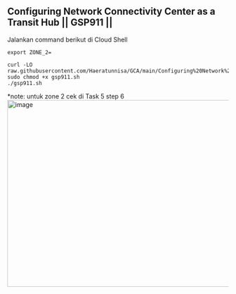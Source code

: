 Configuring Network Connectivity Center as a Transit Hub || GSP911 ||
--
Jalankan command berikut di Cloud Shell
```
export ZONE_2=
```
```
curl -LO raw.githubusercontent.com/Haeratunnisa/GCA/main/Configuring%20Network%20Connectivity%20Center%20as%20a%20Transit%20Hub/gsp911.sh
sudo chmod +x gsp911.sh
./gsp911.sh
```
*note: untuk zone 2 cek di Task 5 step 6
<img width="1403" height="425" alt="image" src="https://github.com/user-attachments/assets/28a9fefb-63b4-4afb-a3a3-8c14e4f25c7d" />
